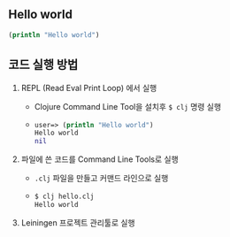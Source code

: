 ## Hello world

```clojure
(println "Hello world")
```



## 코드 실행 방법

1. REPL (Read Eval Print Loop) 에서 실행

   - Clojure Command Line Tool을 설치후 `$ clj` 명령 실행

   - ```clojure
     user=> (println "Hello world")
     Hello world
     nil
     ```

2. 파일에 쓴 코드를 Command Line Tools로 실행

   - `.clj` 파일을 만들고 커맨드 라인으로 실행

   - ```clojure
     $ clj hello.clj
     Hello world
     ```

3. Leiningen 프로젝트 관리툴로 실행

